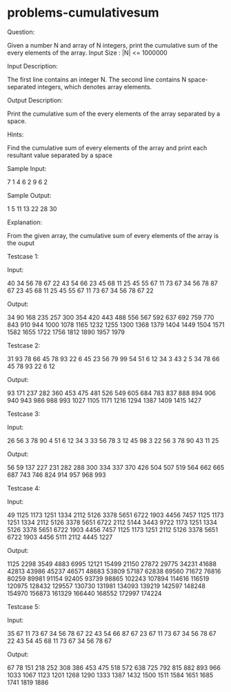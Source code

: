 # problems-cumulativesum

Question:

Given a number N and array of N integers, print the cumulative sum of the every elements of the array. Input Size : |N| <= 1000000

Input Description:

The first line contains an integer N. The second line contains N space-separated integers, which denotes array elements.

Output Description:

Print the cumulative sum of the every elements of the array separated by a space.

Hints:

Find the cumulative sum of every elements of the array and print each resultant value separated by a space

Sample Input:

7
1 4 6 2 9 6 2

Sample Output:

1 5 11 13 22 28 30

Explanation:

From the given array, the cumulative sum of every elements of the array is the ouput

Testcase 1:

Input:

40
34 56 78 67 22 43 54 66 23 45 68 11 25 45 55 67 11 73 67 34 56 78 87 67 23 45 68 11 25 45 55 67 11 73 67 34 56 78 67 22

Output:

34 90 168 235 257 300 354 420 443 488 556 567 592 637 692 759 770 843 910 944 1000 1078 1165 1232 1255 1300 1368 1379 1404 1449 1504 1571 1582 1655 1722 1756 1812 1890 1957 1979

Testcase 2:

31 
93 78 66 45 78 93 22 6 45 23 56 79 99 54 51 6 12 34 3 43 2 5 34 78 66 45 78 93 22 6 12

Output:

93 171 237 282 360 453 475 481 526 549 605 684 783 837 888 894 906 940 943 986 988 993 1027 1105 1171 1216 1294 1387 1409 1415 1427

Testcase 3:

Input:

26
56 3 78 90 4 51 6 12 34 3 33 56 78 3 12 45 98 3 22 56 3 78 90 43 11 25

Output:

56 59 137 227 231 282 288 300 334 337 370 426 504 507 519 564 662 665 687 743 746 824 914 957 968 993

Testcase 4:

Input:

49
1125 1173 1251 1334 2112 5126 3378 5651 6722 1903 4456 7457 1125 1173 1251 1334 2112 5126 3378 5651 6722 2112 5144 3443 9722 1173 1251 1334 5126 3378 5651 6722 1903 4456 7457 1125 1173 1251 2112 5126 3378 5651 6722 1903 4456 5111 2112 4445 1227

Output:

1125 2298 3549 4883 6995 12121 15499 21150 27872 29775 34231 41688 42813 43986 45237 46571 48683 53809 57187 62838 69560 71672 76816 80259 89981 91154 92405 93739 98865 102243 107894 114616 116519 120975 128432 129557 130730 131981 134093 139219 142597 148248 154970 156873 161329 166440 168552 172997 174224

Testcase 5:

Input:

35
67 11 73 67 34 56 78 67 22 43 54 66 87 67 23 67 11 73 67 34 56 78 67 22 43 54 45 68 11 73 67 34 56 78 67

Output:

67 78 151 218 252 308 386 453 475 518 572 638 725 792 815 882 893 966 1033 1067 1123 1201 1268 1290 1333 1387 1432 1500 1511 1584 1651 1685 1741 1819 1886
